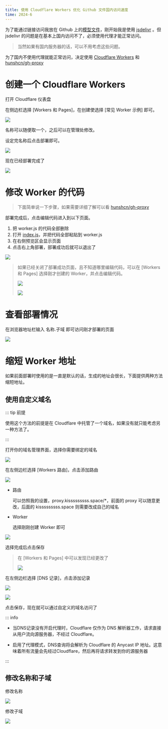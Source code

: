 ```yaml
---
title: 使用 Cloudflare Workers 优化 Github 文件国内访问速度
time: 2024-6
---
```


为了能通过链接访问我放在 Github 上的[模型文件](https://github.com/kisssssssss/model)，刚开始我是使用 [jsdelivr](https://www.jsdelivr.com/) 。但 jsdelivr 的问题是在基本上国内访问不了，必须使用代理才能正常访问。

> 当然如果有国内服务器的话，可以不用考虑这些问题。

为了国内不使用代理就能正常访问，决定使用 [Cloudflare Workers](https://workers.cloudflare.com) 和 [hunshcn/gh-proxy](https://github.com/hunshcn/gh-proxy)

# 创建一个 Cloudflare Workers

打开 Cloudflare 仪表盘

在侧边栏选择 [Workers 和 Pages]，在创建使选择 [常见 Worker 示例] 即可。

![](https://model.kisssssssss.space/https://raw.githubusercontent.com/kisssssssss/IMG/main/docs/服务器/20.png)

名称可以随便取一个，之后可以在管理处修改。

设定完名称后点击部署即可。

![](https://model.kisssssssss.space/https://raw.githubusercontent.com/kisssssssss/IMG/main/docs/服务器/21.png)

现在已经部署完成了

![](https://model.kisssssssss.space/https://raw.githubusercontent.com/kisssssssss/IMG/main/docs/服务器/22.png)

# 修改 Worker 的代码

> 下面简单说一下步骤，如果需要详细了解可以看 [hunshcn/gh-proxy](https://github.com/hunshcn/gh-proxy)

部署完成后，点击编辑代码进入到以下页面。

1. 把 worker.js 的代码全部删除
2. 打开 [index.js](https://cdn.jsdelivr.net/gh/hunshcn/gh-proxy@master/index.js)，并把代码全部粘贴到 worker.js
3. 在右侧预览区会显示页面
4. 点击右上角部署，部署成功后就可以退出了

![](https://model.kisssssssss.space/https://raw.githubusercontent.com/kisssssssss/IMG/main/docs/服务器/25.png)

> 如果已经关闭了部署成功页面，且不知道哪里编辑代码，可以在 [Workers 和 Pages] 选择刚才创建的 Worker，并点击编辑代码。
> 
>![](https://model.kisssssssss.space/https://raw.githubusercontent.com/kisssssssss/IMG/main/docs/服务器/23.png)
> 
> ![](https://model.kisssssssss.space/https://raw.githubusercontent.com/kisssssssss/IMG/main/docs/服务器/24.png)

# 查看部署情况

在浏览器地址栏输入 名称.子域 即可访问刚才部署的页面

![](https://model.kisssssssss.space/https://raw.githubusercontent.com/kisssssssss/IMG/main/docs/服务器/26.png)

# 缩短 Worker 地址

如果前面部署时使用的是一直是默认的话，生成的地址会很长，下面提供两种方法缩短地址。

## 使用自定义域名

::: tip 前提

使用这个方法的前提是在 Cloudflare 中托管了一个域名，如果没有就只能考虑另一种方法了。

:::

打开你的域名管理界面，选择你需要绑定的域名

![](https://model.kisssssssss.space/https://raw.githubusercontent.com/kisssssssss/IMG/main/docs/服务器/28.png)

在左侧边栏选择 [Workers 路由]，点击添加路由

![](https://model.kisssssssss.space/https://raw.githubusercontent.com/kisssssssss/IMG/main/docs/服务器/27.png)

- 路由

  可以仿照我的设置，proxy.kisssssssss.space/\*，前面的 proxy 可以随意更改，后面的 kisssssssss.space 则需要改成自己的域名

- Worker

  选择刚刚创建 Worker 即可

![](https://model.kisssssssss.space/https://raw.githubusercontent.com/kisssssssss/IMG/main/docs/服务器/29.png)

选择完成后点击保存

> 在 [Workers 和 Pages] 中可以发现已经更改了
>
> ![](https://model.kisssssssss.space/https://raw.githubusercontent.com/kisssssssss/IMG/main/docs/服务器/30.png)

在左侧边栏选择 [DNS 记录]，点击添加记录

![](https://model.kisssssssss.space/https://raw.githubusercontent.com/kisssssssss/IMG/main/docs/服务器/31.png)

![](https://model.kisssssssss.space/https://raw.githubusercontent.com/kisssssssss/IMG/main/docs/服务器/32.png)

点击保存，现在就可以通过自定义的域名访问了

::: info

- 当DNS记录没有开启代理时，Cloudflare 仅作为 DNS 解析器工作，请求直接从用户流向源服务器，不经过 Cloudflare。

- 启用了代理模式，DNS查询将会解析为 Cloudflare 的 Anycast IP 地址。这意味着所有流量会先经过Cloudflare，然后再将请求转发到你的源服务器

:::

## 修改名称和子域

修改名称

![](https://model.kisssssssss.space/https://raw.githubusercontent.com/kisssssssss/IMG/main/docs/服务器/33.png)

修改子域

![](https://model.kisssssssss.space/https://raw.githubusercontent.com/kisssssssss/IMG/main/docs/服务器/34.png)
